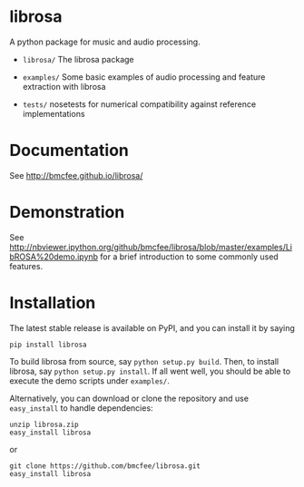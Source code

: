 librosa
=======

A python package for music and audio processing.

* `librosa/`    The librosa package

* `examples/`   Some basic examples of audio processing and feature extraction with librosa

* `tests/`      nosetests for numerical compatibility against reference implementations

Documentation
=============
See http://bmcfee.github.io/librosa/

Demonstration
=============
See http://nbviewer.ipython.org/github/bmcfee/librosa/blob/master/examples/LibROSA%20demo.ipynb for a brief introduction to some commonly used features.

Installation
============

The latest stable release is available on PyPI, and you can install it by saying 
```
pip install librosa
```

To build librosa from source, say `python setup.py build`.
Then, to install librosa, say `python setup.py install`.
If all went well, you should be able to execute the demo scripts under `examples/`.

Alternatively, you can download or clone the repository and use `easy_install` to handle dependencies:

```
unzip librosa.zip
easy_install librosa
```
or
```
git clone https://github.com/bmcfee/librosa.git
easy_install librosa
```
